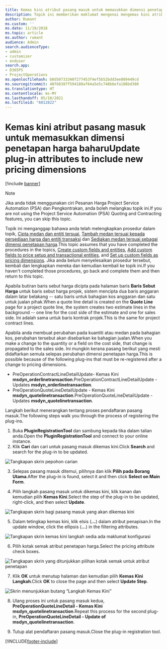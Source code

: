 ```yaml
---
title: Kemas kini atribut pasang masuk untuk memasukkan dimensi penetapan harga baharu
description: Topik ini memberikan maklumat mengenai mengemas kini atribut pasang masuk untuk dimensi penetapan.
author: Rumant
ms.custom: ''
ms.date: 11/19/2018
ms.topic: article
ms.author: rumant
audience: Admin
search.audienceType:
- admin
- customizer
- enduser
search.app:
- D365PS
- ProjectOperations
ms.openlocfilehash: b0d50733340f277453f4ef5b52bdd3ee089449cd
ms.sourcegitcommit: 40f68387f594180af64a5e5c748b6efa188bd300
ms.translationtype: HT
ms.contentlocale: ms-MY
ms.lasthandoff: 05/10/2021
ms.locfileid: "6012822"
---
```

# <a name="update-plug-in-attributes-to-include-new-pricing-dimensions"></a><span data-ttu-id="44670-103">Kemas kini atribut pasang masuk untuk memasukkan dimensi penetapan harga baharu</span><span class="sxs-lookup"><span data-stu-id="44670-103">Update plug-in attributes to include new pricing dimensions</span></span>

[!include [banner](../includes/psa-now-project-operations.md)]

> [!NOTE]
> <span data-ttu-id="44670-104">Jika anda tidak menggunakan ciri Pesanan Harga Project Service Automation (PSA) dan Pengkontrakan, anda boleh melangkau topik ini.</span><span class="sxs-lookup"><span data-stu-id="44670-104">If you are not using the Project Service Automation (PSA) Quoting and Contracting features, you can skip this topic.</span></span>

<span data-ttu-id="44670-105">Topik ini menganggap bahawa anda telah melengkapkan prosedur dalam topik, [Cipta medan dan entiti tersuai](create-custom-fields-entities.md), [Tambah medan tersuai kepada persediaan harga dan entiti transaksi](field-references.md) dan [Sediakan medan tersuai sebagai dimensi penetapan harga](set-up-pricing-dimensions.md).</span><span class="sxs-lookup"><span data-stu-id="44670-105">This topic assumes that you have completed the procedures in the topics, [Create custom fields and entities](create-custom-fields-entities.md), [Add custom fields to price setup and transactional entities](field-references.md), and [Set up custom fields as pricing dimensions](set-up-pricing-dimensions.md).</span></span> <span data-ttu-id="44670-106">Jika anda belum menyelesaikan prosedur tersebut, kembali dan lengkapkan mereka dan kemudian kembali ke topik ini.</span><span class="sxs-lookup"><span data-stu-id="44670-106">If you haven't completed those procedures, go back and complete them and then return to this topic.</span></span>

<span data-ttu-id="44670-107">Apabila butiran baris sebut harga dicipta pada halaman baris **Baris Sebut Harga** untuk baris sebut harga projek, sistem mencipta dua baris anggaran dalam latar belakang -- satu baris untuk bahagian kos anggaran dan satu untuk jualan pihak.</span><span class="sxs-lookup"><span data-stu-id="44670-107">When a quote line detail is created on the **Quote Line** page for a project quote line, the system creates two estimate lines in the background -- one line for the cost side of the estimate and one for sales side.</span></span> <span data-ttu-id="44670-108">Ini adalah sama untuk baris kontrak projek.</span><span class="sxs-lookup"><span data-stu-id="44670-108">This is the same  for project contract lines.</span></span>

<span data-ttu-id="44670-109">Apabila anda membuat perubahan pada kuantiti atau medan pada bahagian kos, perubahan tersebut akan disebarkan ke bahagian jualan.</span><span class="sxs-lookup"><span data-stu-id="44670-109">When you make a change to the quantity or a field on the cost side, that change is propagated to the sales side.</span></span> <span data-ttu-id="44670-110">Ini mungkin kerana pasang berikut yang mesti didaftarkan semula selepas perubahan dimensi penetapan harga.</span><span class="sxs-lookup"><span data-stu-id="44670-110">This is possible because of the following plug-ins that must be re-registered after a change to pricing dimensions.</span></span>

- <span data-ttu-id="44670-111">PreOperationContractLineDetailUpdate- Kemas Kini **msdyn_orderlinetransaction**.</span><span class="sxs-lookup"><span data-stu-id="44670-111">PreOperationContractLineDetailUpdate - Updates **msdyn_orderlinetransaction**.</span></span>
- <span data-ttu-id="44670-112">PreOperationQuoteLineDetailUpdate - Kemas Kini **msdyn_quotelinetransaction**.</span><span class="sxs-lookup"><span data-stu-id="44670-112">PreOperationQuoteLineDetailUpdate - Updates **msdyn_quotelinetransaction**.</span></span>

<span data-ttu-id="44670-113">Langkah berikut menerangkan tentang proses pendaftaran pasang masuk.</span><span class="sxs-lookup"><span data-stu-id="44670-113">The following steps walk you through the process of registering the plug-ins.</span></span>

1. <span data-ttu-id="44670-114">Buka **PluginRegistrationTool** dan sambung kepada tika dalam talian anda.</span><span class="sxs-lookup"><span data-stu-id="44670-114">Open the **PluginRegistrationTool** and connect to your online instance.</span></span>
2. <span data-ttu-id="44670-115">Klik **Cari** dan cari untuk pasang masuk dikemas kini.</span><span class="sxs-lookup"><span data-stu-id="44670-115">Click **Search** and search for the plug-in to be updated.</span></span>

 ![Tangkapan skrin pepohon carian](media/PRT-1.png)

3. <span data-ttu-id="44670-117">Selepas pasang masuk ditemui, pilihnya dan klik **Pilih pada Borang Utama**.</span><span class="sxs-lookup"><span data-stu-id="44670-117">After the plug-in is found, select it and then click **Select on Main Form**.</span></span>

4. <span data-ttu-id="44670-118">Pilih langkah pasang masuk untuk dikemas kini, klik kanan dan kemudian pilih **Kemas Kini**.</span><span class="sxs-lookup"><span data-stu-id="44670-118">Select the step of the plug-in to be updated, right-click, and then select **Update**.</span></span>

 ![Tangkapan skrin bagi pasang masuk yang akan dikemas kini](media/PRT-2.png)
 
5. <span data-ttu-id="44670-120">Dalam tetingkap kemas kini, klik elsis (**...**) dalam atribut penapisan.</span><span class="sxs-lookup"><span data-stu-id="44670-120">In the update window, click the ellipsis (**...**) in the filtering attributes.</span></span>

 ![Tangkapan skrin kemas kini langkah sedia ada maklumat konfigurasi](media/PRT-3.png)
 
6. <span data-ttu-id="44670-122">Pilih kotak semak atribut penetapan harga.</span><span class="sxs-lookup"><span data-stu-id="44670-122">Select the pricing attribute check boxes.</span></span>

 ![Tangkapan skrin yang ditunjukkan pilihan kotak semak untuk atribut penetapan](media/PRT-4.png)

7. <span data-ttu-id="44670-124">Klik **OK** untuk menutup halaman dan kemudian pilih **Kemas Kini Langkah**.</span><span class="sxs-lookup"><span data-stu-id="44670-124">Click **OK** to close the page and then select **Update Step**.</span></span>

 ![Skrin menunjukkan butang “Langkah Kemas Kini”](media/PRT-5.png)
 
8. <span data-ttu-id="44670-126">Ulang proses ini untuk pasang masuk kedua, **PreOperationQuoteLineDetail - Kemas Kini msdyn_quotelinetransaction**.</span><span class="sxs-lookup"><span data-stu-id="44670-126">Repeat this process for the second plug-in, **PreOperationQuoteLineDetail - Update of msdyn_quotelinetransaction**.</span></span>

9. <span data-ttu-id="44670-127">Tutup alat pendaftaran pasang masuk.</span><span class="sxs-lookup"><span data-stu-id="44670-127">Close the plug-in registration tool.</span></span>



[!INCLUDE[footer-include](../includes/footer-banner.md)]